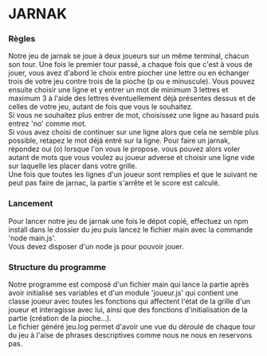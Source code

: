 # JARNAK
### Règles
Notre jeu de jarnak se joue à deux joueurs sur un même terminal, chacun son tour.
Une fois le premier tour passé, a chaque fois que c'est à vous de jouer, vous avez d'abord le choix entre piocher une lettre ou en échanger trois de votre jeu contre trois de la pioche (p ou e minuscule). Vous pouvez ensuite choisir une ligne et y entrer un mot de minimum 3 lettres et maximum 3 à l'aide des lettres éventuellement déjà présentes dessus et de celles de votre jeu, autant de fois que vous le souhaitez.   
Si vous ne souhaitez plus entrer de mot, choisissez une ligne au hasard puis entrez 'no' comme mot.  
Si vous avez choisi de continuer sur une ligne alors que cela ne semble plus possible, retapez le mot déjà entré sur la ligne.
Pour faire un jarnak, répondez oui (o) lorsque l'on vous le propose. vous pouvez alors voler autant de mots que vous voulez au joueur adverse et choisir une ligne vide sur laquelle les placer dans votre grille.  
Une fois que toutes les lignes d'un joueur sont remplies et que le suivant ne peut pas faire de jarnac, la partie s'arrête et le score est calculé. 

### Lancement
Pour lancer notre jeu de jarnak une fois le dépot copié, effectuez un npm install dans le dossier du jeu puis lancez le fichier main avec la commande 'node main.js'.  
Vous devez disposer d'un node js pour pouvoir jouer.

### Structure du programme
Notre programme est composé d'un fichier main qui lance la partie après avoir initialisé ses variables et d'un module 'joueur.js' qui contient une classe joueur avec toutes les fonctions qui affectent l'état de la grille d'un joueur et interagisse avec lui, ainsi que des fonctions d'initialisation de la partie (création de la pioche...).  
Le fichier généré jeu.log permet d'avoir une vue du déroulé de chaque tour du jeu à l'aise de phrases descriptives comme nous ne nous en reservons pas.  
